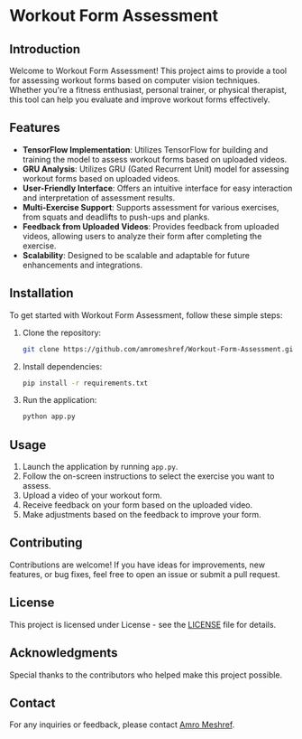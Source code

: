 # Workout Form Assessment



## Introduction

Welcome to Workout Form Assessment! This project aims to provide a tool for assessing workout forms based on computer vision techniques. Whether you're a fitness enthusiast, personal trainer, or physical therapist, this tool can help you evaluate and improve workout forms effectively.

## Features

- **TensorFlow Implementation**: Utilizes TensorFlow for building and training the model to assess workout forms based on uploaded videos.
- **GRU Analysis**: Utilizes GRU (Gated Recurrent Unit) model for assessing workout forms based on uploaded videos.
- **User-Friendly Interface**: Offers an intuitive interface for easy interaction and interpretation of assessment results.
- **Multi-Exercise Support**: Supports assessment for various exercises, from squats and deadlifts to push-ups and planks.
- **Feedback from Uploaded Videos**: Provides feedback from uploaded videos, allowing users to analyze their form after completing the exercise.
- **Scalability**: Designed to be scalable and adaptable for future enhancements and integrations.

## Installation

To get started with Workout Form Assessment, follow these simple steps:

1. Clone the repository:

    ```bash
    git clone https://github.com/amromeshref/Workout-Form-Assessment.git
    ```

2. Install dependencies:

    ```bash
    pip install -r requirements.txt
    ```

3. Run the application:

    ```bash
    python app.py
    ```

## Usage

1. Launch the application by running `app.py`.
2. Follow the on-screen instructions to select the exercise you want to assess.
3. Upload a video of your workout form.
4. Receive feedback on your form based on the uploaded video.
5. Make adjustments based on the feedback to improve your form.

## Contributing

Contributions are welcome! If you have ideas for improvements, new features, or bug fixes, feel free to open an issue or submit a pull request.

## License

This project is licensed under License - see the [LICENSE]() file for details.

## Acknowledgments

Special thanks to the contributors who helped make this project possible.

## Contact

For any inquiries or feedback, please contact [Amro Meshref](mailto:amr.khamees@ejust.edu.eg).
